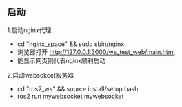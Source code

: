 ## 启动
1.启动nginx代理
   - cd "nginx_space" && sudo sbin/nginx
   - 浏览器打开 http://127.0.0.1:3000/ws_test_web/main.html
   - 能显示网页则代表nginx顺利启动

2.启动websokcet服务器
   - cd "ros2_ws" && source install/setup.bash
   - ros2 run mywebsocket mywebsocket

